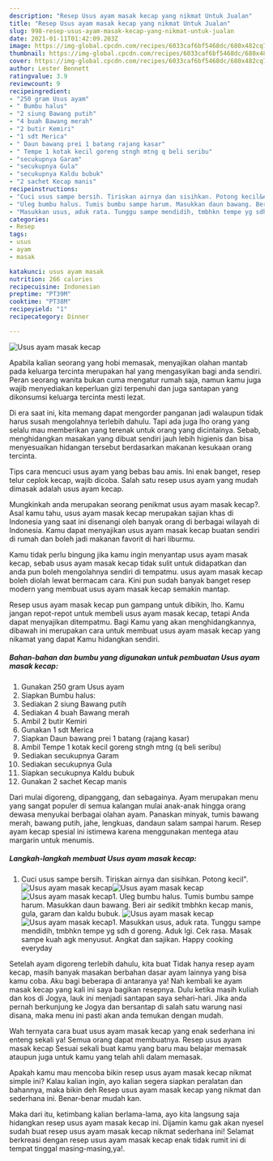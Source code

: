 ```yaml
---
description: "Resep Usus ayam masak kecap yang nikmat Untuk Jualan"
title: "Resep Usus ayam masak kecap yang nikmat Untuk Jualan"
slug: 998-resep-usus-ayam-masak-kecap-yang-nikmat-untuk-jualan
date: 2021-01-11T01:42:09.203Z
image: https://img-global.cpcdn.com/recipes/6033caf6bf5468dc/680x482cq70/usus-ayam-masak-kecap-foto-resep-utama.jpg
thumbnail: https://img-global.cpcdn.com/recipes/6033caf6bf5468dc/680x482cq70/usus-ayam-masak-kecap-foto-resep-utama.jpg
cover: https://img-global.cpcdn.com/recipes/6033caf6bf5468dc/680x482cq70/usus-ayam-masak-kecap-foto-resep-utama.jpg
author: Lester Bennett
ratingvalue: 3.9
reviewcount: 9
recipeingredient:
- "250 gram Usus ayam"
- " Bumbu halus"
- "2 siung Bawang putih"
- "4 buah Bawang merah"
- "2 butir Kemiri"
- "1 sdt Merica"
- " Daun bawang prei 1 batang rajang kasar"
- " Tempe 1 kotak kecil goreng stngh mtng q beli seribu"
- "secukupnya Garam"
- "secukupnya Gula"
- "secukupnya Kaldu bubuk"
- "2 sachet Kecap manis"
recipeinstructions:
- "Cuci usus sampe bersih. Tiriskan airnya dan sisihkan. Potong kecil&#34;."
- "Uleg bumbu halus. Tumis bumbu sampe harum. Masukkan daun bawang. Beri air sedikit tmbhkn kecap manis, gula, garam dan kaldu bubuk."
- "Masukkan usus, aduk rata. Tunggu sampe mendidih, tmbhkn tempe yg sdh d goreng. Aduk lgi. Cek rasa. Masak sampe kuah agk menyusut. Angkat dan sajikan. Happy cooking everyday"
categories:
- Resep
tags:
- usus
- ayam
- masak

katakunci: usus ayam masak 
nutrition: 266 calories
recipecuisine: Indonesian
preptime: "PT39M"
cooktime: "PT38M"
recipeyield: "1"
recipecategory: Dinner

---
```



![Usus ayam masak kecap](https://img-global.cpcdn.com/recipes/6033caf6bf5468dc/680x482cq70/usus-ayam-masak-kecap-foto-resep-utama.jpg)

Apabila kalian seorang yang hobi memasak, menyajikan olahan mantab pada keluarga tercinta merupakan hal yang mengasyikan bagi anda sendiri. Peran seorang  wanita bukan cuma mengatur rumah saja, namun kamu juga wajib menyediakan keperluan gizi terpenuhi dan juga santapan yang dikonsumsi keluarga tercinta mesti lezat.

Di era  saat ini, kita memang dapat mengorder panganan jadi walaupun tidak harus susah mengolahnya terlebih dahulu. Tapi ada juga lho orang yang selalu mau memberikan yang terenak untuk orang yang dicintainya. Sebab, menghidangkan masakan yang dibuat sendiri jauh lebih higienis dan bisa menyesuaikan hidangan tersebut berdasarkan makanan kesukaan orang tercinta. 

Tips cara mencuci usus ayam yang bebas bau amis. Ini enak banget, resep telur ceplok kecap, wajib dicoba. Salah satu resep usus ayam yang mudah dimasak adalah usus ayam kecap.

Mungkinkah anda merupakan seorang penikmat usus ayam masak kecap?. Asal kamu tahu, usus ayam masak kecap merupakan sajian khas di Indonesia yang saat ini disenangi oleh banyak orang di berbagai wilayah di Indonesia. Kamu dapat menyajikan usus ayam masak kecap buatan sendiri di rumah dan boleh jadi makanan favorit di hari liburmu.

Kamu tidak perlu bingung jika kamu ingin menyantap usus ayam masak kecap, sebab usus ayam masak kecap tidak sulit untuk didapatkan dan anda pun boleh mengolahnya sendiri di tempatmu. usus ayam masak kecap boleh diolah lewat bermacam cara. Kini pun sudah banyak banget resep modern yang membuat usus ayam masak kecap semakin mantap.

Resep usus ayam masak kecap pun gampang untuk dibikin, lho. Kamu jangan repot-repot untuk membeli usus ayam masak kecap, tetapi Anda dapat menyajikan ditempatmu. Bagi Kamu yang akan menghidangkannya, dibawah ini merupakan cara untuk membuat usus ayam masak kecap yang nikamat yang dapat Kamu hidangkan sendiri.

<!--inarticleads1-->

##### Bahan-bahan dan bumbu yang digunakan untuk pembuatan Usus ayam masak kecap:

1. Gunakan 250 gram Usus ayam
1. Siapkan  Bumbu halus:
1. Sediakan 2 siung Bawang putih
1. Sediakan 4 buah Bawang merah
1. Ambil 2 butir Kemiri
1. Gunakan 1 sdt Merica
1. Siapkan  Daun bawang prei 1 batang (rajang kasar)
1. Ambil  Tempe 1 kotak kecil goreng stngh mtng (q beli seribu)
1. Sediakan secukupnya Garam
1. Sediakan secukupnya Gula
1. Siapkan secukupnya Kaldu bubuk
1. Gunakan 2 sachet Kecap manis


Dari mulai digoreng, dipanggang, dan sebagainya. Ayam merupakan menu yang sangat populer di semua kalangan mulai anak-anak hingga orang dewasa menyukai berbagai olahan ayam. Panaskan minyak, tumis bawang merah, bawang putih, jahe, lengkuas, dandaun salam sampai harum. Resep ayam kecap spesial ini istimewa karena menggunakan mentega atau margarin untuk menumis. 

<!--inarticleads2-->

##### Langkah-langkah membuat Usus ayam masak kecap:

1. Cuci usus sampe bersih. Tiriskan airnya dan sisihkan. Potong kecil&#34;.
<img src="https://img-global.cpcdn.com/steps/39bc6c710cce5bbf/160x128cq70/usus-ayam-masak-kecap-langkah-memasak-1-foto.jpg" alt="Usus ayam masak kecap"><img src="https://img-global.cpcdn.com/steps/114003de771b77a3/160x128cq70/usus-ayam-masak-kecap-langkah-memasak-1-foto.jpg" alt="Usus ayam masak kecap"><img src="https://img-global.cpcdn.com/steps/0d122b16e47611f3/160x128cq70/usus-ayam-masak-kecap-langkah-memasak-1-foto.jpg" alt="Usus ayam masak kecap">1. Uleg bumbu halus. Tumis bumbu sampe harum. Masukkan daun bawang. Beri air sedikit tmbhkn kecap manis, gula, garam dan kaldu bubuk.
<img src="https://img-global.cpcdn.com/steps/3e5a532dd50e3c47/160x128cq70/usus-ayam-masak-kecap-langkah-memasak-2-foto.jpg" alt="Usus ayam masak kecap"><img src="https://img-global.cpcdn.com/steps/1f6e2ed55c6aa7f9/160x128cq70/usus-ayam-masak-kecap-langkah-memasak-2-foto.jpg" alt="Usus ayam masak kecap">1. Masukkan usus, aduk rata. Tunggu sampe mendidih, tmbhkn tempe yg sdh d goreng. Aduk lgi. Cek rasa. Masak sampe kuah agk menyusut. Angkat dan sajikan. Happy cooking everyday


Setelah ayam digoreng terlebih dahulu, kita buat Tidak hanya resep ayam kecap, masih banyak masakan berbahan dasar ayam lainnya yang bisa kamu coba. Aku bagi beberapa di antaranya ya! Nah kembali ke ayam masak kecap yang kali ini saya bagikan resepnya. Dulu ketika masih kuliah dan kos di Jogya, lauk ini menjadi santapan saya sehari-hari. Jika anda pernah berkunjung ke Jogya dan bersantap di salah satu warung nasi disana, maka menu ini pasti akan anda temukan dengan mudah. 

Wah ternyata cara buat usus ayam masak kecap yang enak sederhana ini enteng sekali ya! Semua orang dapat membuatnya. Resep usus ayam masak kecap Sesuai sekali buat kamu yang baru mau belajar memasak ataupun juga untuk kamu yang telah ahli dalam memasak.

Apakah kamu mau mencoba bikin resep usus ayam masak kecap nikmat simple ini? Kalau kalian ingin, ayo kalian segera siapkan peralatan dan bahannya, maka bikin deh Resep usus ayam masak kecap yang nikmat dan sederhana ini. Benar-benar mudah kan. 

Maka dari itu, ketimbang kalian berlama-lama, ayo kita langsung saja hidangkan resep usus ayam masak kecap ini. Dijamin kamu gak akan nyesel sudah buat resep usus ayam masak kecap nikmat sederhana ini! Selamat berkreasi dengan resep usus ayam masak kecap enak tidak rumit ini di tempat tinggal masing-masing,ya!.

